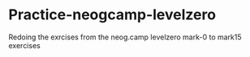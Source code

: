# Practice-neogcamp-levelzero
 Redoing the exrcises from the neog.camp levelzero mark-0 to mark15 exercises
